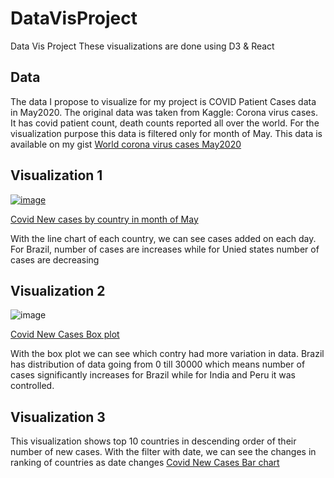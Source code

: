 # DataVisProject
Data Vis Project 
These visualizations are done using D3 & React

## Data
The data I propose to visualize for my project is COVID Patient Cases data in May2020. 
The original data was taken from Kaggle: Corona virus cases. It has covid patient count, death counts reported all over the world. For the visualization purpose this data is filtered only for month of May.
This data is available on my gist [World corona virus cases May2020](https://gist.github.com/manasishrotri/4e43a48d4a8c89f011dbf18b7de28190)

## Visualization 1
[
![image](https://user-images.githubusercontent.com/60999947/97350155-c70a3d80-1866-11eb-863e-399ea5b0aa4c.png)
](url)

[Covid New cases by country in month of May](https://vizhub.com/manasishrotri/f250f1d380674efe978df3babea210fb)

With the line chart of each country, we can see cases added on each day. For Brazil, number of cases are increases while for Unied states number of cases are decreasing

## Visualization 2

![image](https://user-images.githubusercontent.com/60999947/97350724-29633e00-1867-11eb-96df-32de25dae997.png)

[Covid New Cases Box plot](https://vizhub.com/manasishrotri/c5a03d252d094bbf899a5611d813d9ab)

With the box plot we can see which contry had more variation in data. Brazil has distribution of data going from 0 till 30000 which means number of cases significantly increases for Brazil while for India and Peru it was controlled.


## Visualization 3

This visualization shows top 10 countries in descending order of their number of new cases. With the filter with date, we can see the changes in ranking of countries as date changes
[Covid New Cases Bar chart](https://vizhub.com/manasishrotri/1c8d8d8bb0f54b0f99346da877dad473)

